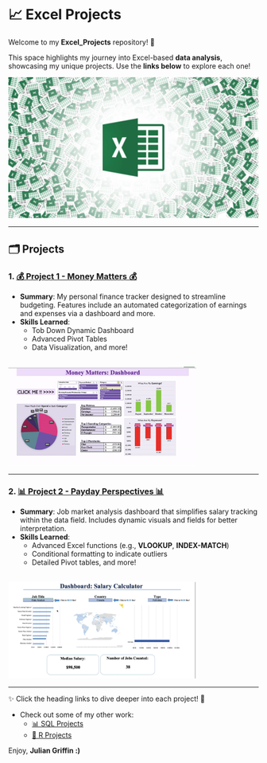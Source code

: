 # 📈 Excel Projects  

Welcome to my **Excel_Projects** repository! 🌟  

This space highlights my journey into Excel-based **data analysis**, showcasing my unique projects. Use the **links below** to explore each one!  

<img src="./Media/excel_pic.jpeg" alt="Excel Projects Banner" width="600"/>


---

## 🗂️ Projects  

### 1. [**💰 Project 1 - Money Matters 💰**](./Project%201%20-%20Money%20Matters)
- **Summary**: My personal finance tracker designed to streamline budgeting. Features include an automated categorization of earnings and expenses via a dashboard and more.  
- **Skills Learned**: 
  - Tob Down Dynamic Dashboard
  - Advanced Pivot Tables
  - Data Visualization, and more!   

<br>

<img src="./Media/MM1.gif" alt="Visual of Spending Analysis" width="75%" />


---

### 2. [**📊 Project 2 - Payday Perspectives 📊**](./Project%202%20-%20Payday%20Perspectives)
 
- **Summary**: Job market analysis dashboard that simplifies salary tracking within the data field. Includes dynamic visuals and fields for better interpretation.  
- **Skills Learned**: 
  - Advanced Excel functions (e.g., **VLOOKUP**, **INDEX-MATCH**)
  - Conditional formatting to indicate outliers
  - Detailed Pivot tables, and more!
    
<br>

<img src="./Media/PP1.gif" alt="Visual of Spending Analysis" width="75%" />


---

✨ Click the heading links to dive deeper into each project! 🚀  

- Check out some of my other work:  
  - [📊 SQL Projects](https://github.com/JulianGriffin11/SQL_Projects)  
  - [📘 R Projects](https://github.com/JulianGriffin11/R_Projects)  

Enjoy, **Julian Griffin :)**


